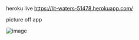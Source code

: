 heroku live
https://lit-waters-51478.herokuapp.com/

picture off app

![image](https://user-images.githubusercontent.com/28692451/122128045-6307aa00-ce34-11eb-812e-316869995b26.png)

